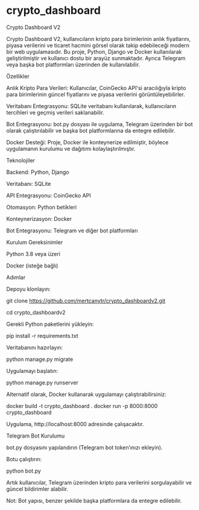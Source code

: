 ﻿# crypto_dashboard

Crypto Dashboard V2

Crypto Dashboard V2, kullanıcıların kripto para birimlerinin anlık fiyatlarını, piyasa verilerini ve ticaret hacmini görsel olarak takip edebileceği modern bir web uygulamasıdır.
Bu proje, Python, Django ve Docker kullanılarak geliştirilmiştir ve kullanıcı dostu bir arayüz sunmaktadır. Ayrıca Telegram veya başka bot platformları üzerinden de kullanılabilir.

Özellikler

Anlık Kripto Para Verileri: Kullanıcılar, CoinGecko API'si aracılığıyla kripto para birimlerinin güncel fiyatlarını ve piyasa verilerini görüntüleyebilirler.

Veritabanı Entegrasyonu: SQLite veritabanı kullanılarak, kullanıcıların tercihleri ve geçmiş verileri saklanabilir.

Bot Entegrasyonu: bot.py dosyası ile uygulama, Telegram üzerinden bir bot olarak çalıştırılabilir ve başka bot platformlarına da entegre edilebilir.

Docker Desteği: Proje, Docker ile konteynerize edilmiştir, böylece uygulamanın kurulumu ve dağıtımı kolaylaştırılmıştır.

Teknolojiler

Backend: Python, Django

Veritabanı: SQLite

API Entegrasyonu: CoinGecko API

Otomasyon: Python betikleri

Konteynerizasyon: Docker

Bot Entegrasyonu: Telegram ve diğer bot platformları


Kurulum
Gereksinimler

Python 3.8 veya üzeri

Docker (isteğe bağlı)

Adımlar

Depoyu klonlayın:

git clone https://github.com/mertcanytr/crypto_dashboardv2.git

cd crypto_dashboardv2


Gerekli Python paketlerini yükleyin:

pip install -r requirements.txt


Veritabanını hazırlayın:

python manage.py migrate


Uygulamayı başlatın:

python manage.py runserver


Alternatif olarak, Docker kullanarak uygulamayı çalıştırabilirsiniz:

docker build -t crypto_dashboard .
docker run -p 8000:8000 crypto_dashboard


Uygulama, http://localhost:8000
 adresinde çalışacaktır.

Telegram Bot Kurulumu

bot.py dosyasını yapılandırın (Telegram bot token’ınızı ekleyin).

Botu çalıştırın:

python bot.py


Artık kullanıcılar, Telegram üzerinden kripto para verilerini sorgulayabilir ve güncel bildirimler alabilir.

Not: Bot yapısı, benzer şekilde başka platformlara da entegre edilebilir.
